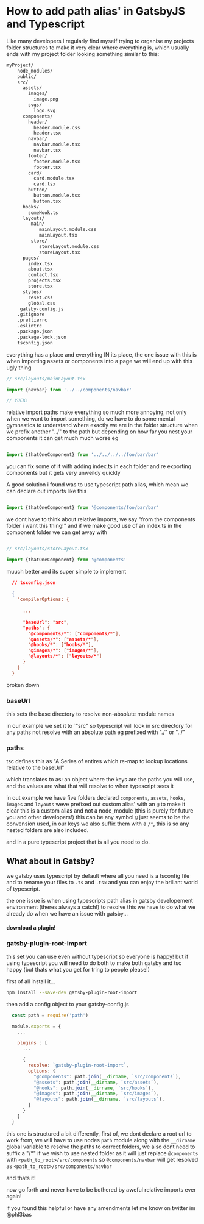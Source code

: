 # How to add path alias' in GatsbyJS and Typescript


Like many developers I regularly find myself trying to organise my projects folder structures to make it very clear where everything is, which usually ends with my project folder looking something similar to this:


```bash
myProject/
    node_modules/
    public/
    src/
      assets/
        images/
          image.png
        svgs/
          logo.svg
      components/
        header/
          header.module.css
          header.tsx
        navbar/
          navbar.module.tsx
          navbar.tsx
        footer/
          footer.module.tsx
          footer.tsx
        card/
          card.module.tsx
          card.tsx
        button/
          button.module.tsx
          button.tsx
      hooks/
        someHook.ts
      layouts/
         main/
            mainLayout.module.css
            mainLayout.tsx
         store/
            storeLayout.module.css
            storeLayout.tsx
      pages/
        index.tsx
        about.tsx
        contact.tsx
        projects.tsx
        store.tsx
      styles/
        reset.css
        global.css
     gatsby-config.js
    .gitignore
    .prettierrc
    .eslintrc
    .package.json
    .package-lock.json
    tsconfig.json
```

everything has a place and everything IN its place, the one issue with this is when importing assets or components into a page we will end up with this ugly thing 


```javascript
// src/layouts/mainLayout.tsx

import {navbar} from '../../components/navbar'  

// YUCK!

```

relative import paths make everything so much more annoying, not only when we want to import something, do we have to do some mental gymnastics to understand where exactly we are in the folder
structure when we prefix another "../" to the path but depending on how far you nest your components it can get much much worse eg


```javascript

import {thatOneComponent} from '../../../../foo/bar/bar'  

```

you can fix some of it with adding index.ts in each folder and re exporting components but it gets very unweildy quickly


A good solution i found was to use typescript path alias, which mean we can declare out imports like this

```javascript

import {thatOneComponent} from '@components/foo/bar/bar'  

```

we dont have to think about relative imports, we say "from the components folder i want this thing!" and if we make good use of an index.ts in the component folder we can get away with

```javascript

// src/layouts/storeLayout.tsx

import {thatOneComponent} from '@components'  

```

muuch better and its super simple to implement

```json
  // tsconfig.json
  
  {
    "compilerOptions: {
      
      ...
      
      "baseUrl": "src",
      "paths": {
        "@components/*": ["components/*"],
        "@assets/*": ["assets/*"],
        "@hooks/*": ["hooks/*"],
        "@images/*": ["images/*"],
        "@layouts/*": ["layouts/*"]
      }
    }
  }

```

broken down

### baseUrl
this sets the base directory to resolve non-absolute module names

in our example we set it to `"src" so typescript will look in src directory for any paths not resolve with an absolute path eg prefixed with "./" or "../"

### paths 
tsc defines this as "A Series of entires which re-map to lookup locations relative to the baseUrl"

which translates to as: an object where the keys are the paths you will use, and the values are what that will resolve to when typescript sees it

in out example we have five folders declared `components`, `assets`, `hooks`, `images` and `layouts` weve prefixed out custom alias' with an `@` to make it clear this is a custom alias
and not a node_module (this is purely for future you and other developers!) this can be any symbol `@` just seems to be the convension used, in our keys we also suffix them with a `/*`,
this is so any nested folders are also included.

and in a pure typescript project that is all you need to do.


## What about in Gatsby?

we gatsby uses typescript by default where all you need is a tsconfig file and to rename your files to `.ts` and `.tsx` and you can enjoy the brillant world of typescript.

the one issue is when using typescripts path alias in gatsby developement environment (theres always a catch!) to resolve this we have to do what we already do when we have an issue with gatsby...

#### download a plugin!


### gatsby-plugin-root-import

this set you can use even without typescript so everyone is happy! but if using typescript you will need to do both to make both gatsby and tsc happy (but thats what you get for tring to people please!)


first of all install it...
```bash
npm install --save-dev gatsby-plugin-root-import
```

then add a config object to your gatsby-config.js
```javascript
  const path = require('path')

  module.exports = {
    ...

    plugins : [
      ...

      {
        resolve: `gatsby-plugin-root-import`,
        options: {
          "@components": path.join(__dirname, `src/components`),
          "@assets": path.join(__dirname, `src/assets`),
          "@hooks": path.join(__dirname, `src/hooks`),
          "@images": path.join(__dirname, `src/images`),
          "@layouts": path.join(__dirname, `src/layouts`),
        }
      }
    ]
  }
```

this one is structured a bit differently, first of, we dont declare a root url to work from, we will have to use nodes `path` module along with the `__dirname` global variable to resolve the paths to correct folders,
we also dont need to suffix a "/*" if we wish to use nested folder as it will just replace `@components` with `<path_to_root>/src/components` so `@components/navbar` will get resolved as 
`<path_to_root>/src/components/navbar`

and thats it!

now go forth and never have to be bothered by aweful relative imports ever again!

if you found this helpful or have any amendments let me know on twitter im @phl3bas


